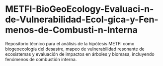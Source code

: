 # METFI-BioGeoEcology-Evaluaci-n-de-Vulnerabilidad-Ecol-gica-y-Fen-menos-de-Combusti-n-Interna
Repositorio técnico para el análisis de la hipótesis METFI como biogeoecología del desastre, mapeo de vulnerabilidad resonante de ecosistemas y evaluación de impactos en árboles y biomasa, incluyendo fenómenos de combustión interna.
